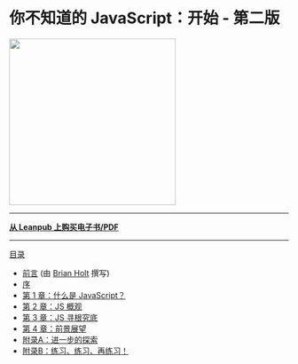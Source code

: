 # 你不知道的 JavaScript：开始 - 第二版

<img src="images/cover.png" width="300">

---

**[从 Leanpub 上购买电子书/PDF](https://leanpub.com/ydkjsy-get-started)**

---

[目录](toc.md)

-   [前言](foreword.md) (由 [Brian Holt](https://twitter.com/holtbt) 撰写)
-   [序](../preface.md)
-   [第 1 章：什么是 JavaScript？](ch1.md)
-   [第 2 章：JS 概观](ch2.md)
-   [第 3 章：JS 寻根究底](ch3.md)
-   [第 4 章：前景展望](ch4.md)
-   [附录A：进一步的探索](apA.md)
-   [附录B：练习、练习、再练习！](apB.md)
